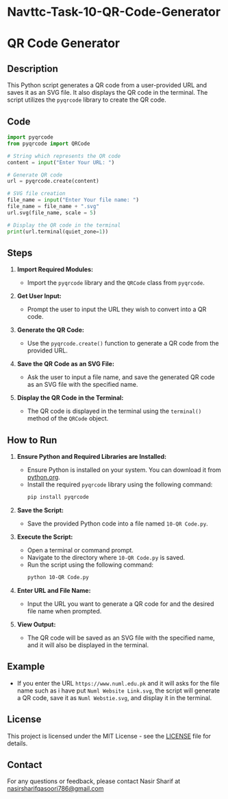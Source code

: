 # Navttc-Task-10-QR-Code-Generator


# QR Code Generator

## Description

This Python script generates a QR code from a user-provided URL and saves it as an SVG file. It also displays the QR code in the terminal. The script utilizes the `pyqrcode` library to create the QR code.

## Code

```python
import pyqrcode
from pyqrcode import QRCode

# String which represents the QR code
content = input("Enter Your URL: ")

# Generate QR code
url = pyqrcode.create(content)

# SVG file creation
file_name = input("Enter Your file name: ")
file_name = file_name + ".svg"
url.svg(file_name, scale = 5)

# Display the QR code in the terminal
print(url.terminal(quiet_zone=1))
```

## Steps

1. **Import Required Modules:**
   - Import the `pyqrcode` library and the `QRCode` class from `pyqrcode`.

2. **Get User Input:**
   - Prompt the user to input the URL they wish to convert into a QR code.

3. **Generate the QR Code:**
   - Use the `pyqrcode.create()` function to generate a QR code from the provided URL.

4. **Save the QR Code as an SVG File:**
   - Ask the user to input a file name, and save the generated QR code as an SVG file with the specified name.

5. **Display the QR Code in the Terminal:**
   - The QR code is displayed in the terminal using the `terminal()` method of the `QRCode` object.

## How to Run

1. **Ensure Python and Required Libraries are Installed:**
   - Ensure Python is installed on your system. You can download it from [python.org](https://www.python.org/downloads/).
   - Install the required `pyqrcode` library using the following command:
     ```bash
     pip install pyqrcode
     ```

2. **Save the Script:**
   - Save the provided Python code into a file named `10-QR Code.py`.

3. **Execute the Script:**
   - Open a terminal or command prompt.
   - Navigate to the directory where `10-QR Code.py` is saved.
   - Run the script using the following command:
     ```bash
     python 10-QR Code.py
     ```

4. **Enter URL and File Name:**
   - Input the URL you want to generate a QR code for and the desired file name when prompted.

5. **View Output:**
   - The QR code will be saved as an SVG file with the specified name, and it will also be displayed in the terminal.

## Example

- If you enter the URL `https://www.numl.edu.pk` and it will asks for the file name such as i have put  `Numl Website Link.svg`, the script will generate a QR code, save it as `Numl Webstie.svg`, and display it in the terminal.

## License

This project is licensed under the MIT License - see the [LICENSE](LICENSE) file for details.

## Contact

For any questions or feedback, please contact Nasir Sharif at  nasirsharifqasoori786@gmail.com

